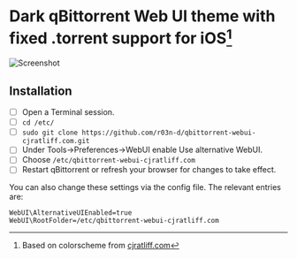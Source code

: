 # Dark qBittorrent Web UI theme with fixed .torrent support for iOS[^1]
[^1]: Based on colorscheme from [cjratliff.com](https://cjratliff.com)

![Screenshot](qBittorrent-webui-theme-CJRatliff.com.jpg)

## Installation
- [ ] Open a Terminal session.
- [ ] `cd /etc/`
- [ ] `sudo git clone https://github.com/r03n-d/qbittorrent-webui-cjratliff.com.git`
- [ ] Under Tools->Preferences->WebUI enable Use alternative WebUI.
- [ ] Choose `/etc/qbittorrent-webui-cjratliff.com`
- [ ] Restart qBittorrent or refresh your browser for changes to take effect.

You can also change these settings via the config file. The relevant entries are:

```
WebUI\AlternativeUIEnabled=true
WebUI\RootFolder=/etc/qbittorrent-webui-cjratliff.com
```

